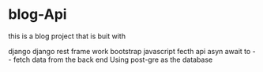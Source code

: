 # blog-Api

this is a blog project that is buit with

django 
django rest frame work
bootstrap
javascript
fecth api asyn await to -- fetch data from the back end
Using post-gre as the database
